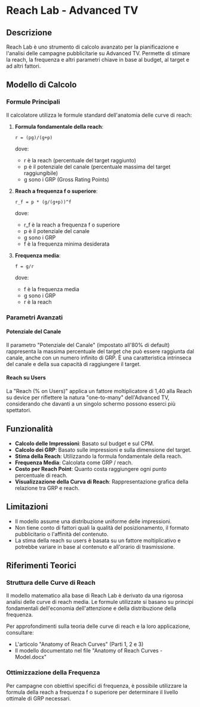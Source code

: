 # Reach Lab - Advanced TV

## Descrizione
Reach Lab è uno strumento di calcolo avanzato per la pianificazione e l'analisi delle campagne pubblicitarie su Advanced TV. Permette di stimare la reach, la frequenza e altri parametri chiave in base al budget, al target e ad altri fattori.

## Modello di Calcolo

### Formule Principali
Il calcolatore utilizza le formule standard dell'anatomia delle curve di reach:

1. **Formula fondamentale della reach**:
   ```
   r = (pg)/(g+p)
   ```
   dove:
   - r è la reach (percentuale del target raggiunto)
   - p è il potenziale del canale (percentuale massima del target raggiungibile)
   - g sono i GRP (Gross Rating Points)

2. **Reach a frequenza f o superiore**:
   ```
   r_f = p * (g/(g+p))^f
   ```
   dove:
   - r_f è la reach a frequenza f o superiore
   - p è il potenziale del canale
   - g sono i GRP
   - f è la frequenza minima desiderata

3. **Frequenza media**:
   ```
   f = g/r
   ```
   dove:
   - f è la frequenza media
   - g sono i GRP
   - r è la reach

### Parametri Avanzati

#### Potenziale del Canale
Il parametro "Potenziale del Canale" (impostato all'80% di default) rappresenta la massima percentuale del target che può essere raggiunta dal canale, anche con un numero infinito di GRP. È una caratteristica intrinseca del canale e della sua capacità di raggiungere il target.

#### Reach su Users
La "Reach (% on Users)" applica un fattore moltiplicatore di 1,40 alla Reach su device per riflettere la natura "one-to-many" dell'Advanced TV, considerando che davanti a un singolo schermo possono esserci più spettatori.

## Funzionalità

- **Calcolo delle Impressioni**: Basato sul budget e sul CPM.
- **Calcolo dei GRP**: Basato sulle impressioni e sulla dimensione del target.
- **Stima della Reach**: Utilizzando la formula fondamentale della reach.
- **Frequenza Media**: Calcolata come GRP / reach.
- **Costo per Reach Point**: Quanto costa raggiungere ogni punto percentuale di reach.
- **Visualizzazione della Curva di Reach**: Rappresentazione grafica della relazione tra GRP e reach.

## Limitazioni

- Il modello assume una distribuzione uniforme delle impressioni.
- Non tiene conto di fattori quali la qualità del posizionamento, il formato pubblicitario o l'affinità del contenuto.
- La stima della reach su users è basata su un fattore moltiplicativo e potrebbe variare in base al contenuto e all'orario di trasmissione.

## Riferimenti Teorici

### Struttura delle Curve di Reach
Il modello matematico alla base di Reach Lab è derivato da una rigorosa analisi delle curve di reach media. Le formule utilizzate si basano su principi fondamentali dell'economia dell'attenzione e della distribuzione della frequenza.

Per approfondimenti sulla teoria delle curve di reach e la loro applicazione, consultare:
- L'articolo "Anatomy of Reach Curves" (Parti 1, 2 e 3)
- Il modello documentato nel file "Anatomy of Reach Curves - Model.docx"

### Ottimizzazione della Frequenza
Per campagne con obiettivi specifici di frequenza, è possibile utilizzare la formula della reach a frequenza f o superiore per determinare il livello ottimale di GRP necessari.